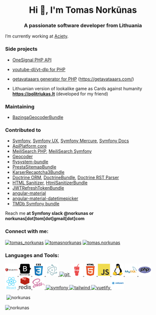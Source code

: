 <h1 align="center">Hi 👋, I'm Tomas Norkūnas</h1>
<h3 align="center">A passionate software developer from Lithuania</h3>

I’m currently working at [Aciety](https://aciety.com).

### Side projects

- [OneSignal PHP API](https://github.com/norkunas/onesignal-php-api)

- [youtube-dl/yt-dlp for PHP](https://github.com/norkunas/youtube-dl-php)

- [getavataaars generator for PHP](https://github.com/politriukas/avataaars) (https://getavataaars.com/)

- Lithuanian version of lookalike game as Cards against humanity **https://politriukas.lt** (developed for my friend)

### Maintaining

- [BazingaGeocoderBundle](https://github.com/geocoder-php/BazingaGeocoderBundle)

### Contributed to

- [Symfony](https://github.com/symfony/symfony), [Symfony UX](https://github.com/symfony/ux), [Symfony Mercure](https://github.com/symfony/mercure), [Symfony Docs](https://github.com/symfony/symfony-docs)
- [ApiPlatform core](https://github.com/api-platform/core)
- [MeiliSearch PHP](https://github.com/meilisearch/meilisearch-php), [MeiliSearch Symfony](https://github.com/meilisearch/meilisearch-symfony)
- [Geocoder](https://github.com/geocoder-php/Geocoder)
- [flysystem-bundle](https://github.com/thephpleague/flysystem-bundle)
- [PrestaSitemapBundle](https://github.com/prestaconcept/PrestaSitemapBundle)
- [KarserRecaptcha3Bundle](https://github.com/karser/KarserRecaptcha3Bundle)
- [Doctrine ORM](https://github.com/doctrine/orm), [DoctrineBundle](https://github.com/doctrine/DoctrineBundle), [Doctrine RST Parser](https://github.com/doctrine/rst-parser)
- [HTML Sanitizer](https://github.com/tgalopin/html-sanitizer), [HtmlSanitizerBundle](https://github.com/tgalopin/html-sanitizer-bundle)
- [JWTRefreshTokenBundle](https://github.com/markitosgv/JWTRefreshTokenBundle)
- [angular-material](https://github.com/angular/material)
- [angular-material-datetimepicker](https://github.com/beenote/angular-material-datetimepicker)
- [TMDb Symfony bundle](https://github.com/php-tmdb/symfony)

Reach me **at Symfony slack @norkunas or norkunas[dot]tom[dot]gmail[dot]com**

### Connect with me:
<p align="left">
<a href="https://twitter.com/tomas_norkunas" target="blank"><img align="center" src="https://raw.githubusercontent.com/rahuldkjain/github-profile-readme-generator/master/src/images/icons/Social/twitter.svg" alt="tomas_norkunas" height="30" width="40" /></a>
<a href="https://linkedin.com/in/tomasnorkunas" target="blank"><img align="center" src="https://raw.githubusercontent.com/rahuldkjain/github-profile-readme-generator/master/src/images/icons/Social/linked-in-alt.svg" alt="tomasnorkunas" height="30" width="40" /></a>
<a href="https://fb.com/tomas.norkunas" target="blank"><img align="center" src="https://raw.githubusercontent.com/rahuldkjain/github-profile-readme-generator/master/src/images/icons/Social/facebook.svg" alt="tomas.norkunas" height="30" width="40" /></a>
</p>

### Languages and Tools:
<p align="left"> <a href="https://angular.io" target="_blank" rel="noreferrer"> <img src="https://raw.githubusercontent.com/devicons/devicon/master/icons/angularjs/angularjs-original-wordmark.svg" alt="angularjs" width="40" height="40"/> </a> <a href="https://getbootstrap.com" target="_blank" rel="noreferrer"> <img src="https://raw.githubusercontent.com/devicons/devicon/master/icons/bootstrap/bootstrap-plain-wordmark.svg" alt="bootstrap" width="40" height="40"/> </a> <a href="https://www.w3schools.com/css/" target="_blank" rel="noreferrer"> <img src="https://raw.githubusercontent.com/devicons/devicon/master/icons/css3/css3-original-wordmark.svg" alt="css3" width="40" height="40"/> </a> <a href="https://www.electronjs.org" target="_blank" rel="noreferrer"> <img src="https://raw.githubusercontent.com/devicons/devicon/master/icons/electron/electron-original.svg" alt="electron" width="40" height="40"/> </a> <a href="https://git-scm.com/" target="_blank" rel="noreferrer"> <img src="https://www.vectorlogo.zone/logos/git-scm/git-scm-icon.svg" alt="git" width="40" height="40"/> </a> <a href="https://gulpjs.com" target="_blank" rel="noreferrer"> <img src="https://raw.githubusercontent.com/devicons/devicon/master/icons/gulp/gulp-plain.svg" alt="gulp" width="40" height="40"/> </a> <a href="https://www.w3.org/html/" target="_blank" rel="noreferrer"> <img src="https://raw.githubusercontent.com/devicons/devicon/master/icons/html5/html5-original-wordmark.svg" alt="html5" width="40" height="40"/> </a> <a href="https://developer.mozilla.org/en-US/docs/Web/JavaScript" target="_blank" rel="noreferrer"> <img src="https://raw.githubusercontent.com/devicons/devicon/master/icons/javascript/javascript-original.svg" alt="javascript" width="40" height="40"/> </a> <a href="https://www.linux.org/" target="_blank" rel="noreferrer"> <img src="https://raw.githubusercontent.com/devicons/devicon/master/icons/linux/linux-original.svg" alt="linux" width="40" height="40"/> </a> <a href="https://www.mysql.com/" target="_blank" rel="noreferrer"> <img src="https://raw.githubusercontent.com/devicons/devicon/master/icons/mysql/mysql-original-wordmark.svg" alt="mysql" width="40" height="40"/> </a> <a href="https://www.php.net" target="_blank" rel="noreferrer"> <img src="https://raw.githubusercontent.com/devicons/devicon/master/icons/php/php-original.svg" alt="php" width="40" height="40"/> </a> <a href="https://reactjs.org/" target="_blank" rel="noreferrer"> <img src="https://raw.githubusercontent.com/devicons/devicon/master/icons/react/react-original-wordmark.svg" alt="react" width="40" height="40"/> </a> <a href="https://redis.io" target="_blank" rel="noreferrer"> <img src="https://raw.githubusercontent.com/devicons/devicon/master/icons/redis/redis-original-wordmark.svg" alt="redis" width="40" height="40"/> </a> <a href="https://sass-lang.com" target="_blank" rel="noreferrer"> <img src="https://raw.githubusercontent.com/devicons/devicon/master/icons/sass/sass-original.svg" alt="sass" width="40" height="40"/> </a> <a href="https://symfony.com" target="_blank" rel="noreferrer"> <img src="https://symfony.com/logos/symfony_black_03.svg" alt="symfony" width="40" height="40"/> </a> <a href="https://tailwindcss.com/" target="_blank" rel="noreferrer"> <img src="https://www.vectorlogo.zone/logos/tailwindcss/tailwindcss-icon.svg" alt="tailwind" width="40" height="40"/> </a> <a href="https://vuetifyjs.com/en/" target="_blank" rel="noreferrer"> <img src="https://bestofjs.org/logos/vuetify.svg" alt="vuetify" width="40" height="40"/> </a> <a href="https://webpack.js.org" target="_blank" rel="noreferrer"> <img src="https://raw.githubusercontent.com/devicons/devicon/d00d0969292a6569d45b06d3f350f463a0107b0d/icons/webpack/webpack-original-wordmark.svg" alt="webpack" width="40" height="40"/> </a> </p>

<p>&nbsp;<img align="center" src="https://github-readme-stats.vercel.app/api?username=norkunas&show_icons=true&theme=tokyonight&locale=en" alt="norkunas" /></p>

<p><img align="center" src="https://github-readme-streak-stats.herokuapp.com/?user=norkunas&theme=dark" alt="norkunas" /></p>
